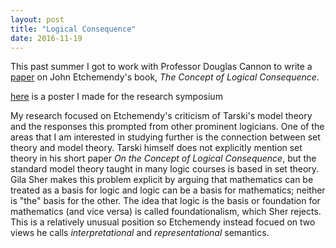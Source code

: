 ```yaml
---
layout: post
title: "Logical Consequence"
date: 2016-11-19
---
```


This past summer I got to work with Professor Douglas Cannon to write a [paper](http://soundideas.pugetsound.edu/summer_research/276) on John Etchemendy's book, *The Concept of Logical Consequence*.

[here](/../../../../data/logic_poster.pdf) is a poster I made for the research symposium


My research focused on Etchemendy's criticism of Tarski's model theory and the responses this prompted from other prominent logicians. One of the areas that I am interested in studying further is the connection between set theory and model theory. Tarski himself does not explicitly mention set theory in his short paper *On the Concept of Logical Consequence*, but the standard model theory taught in many logic courses is based in set theory. Gila Sher makes this problem explicit by arguing that mathematics can be treated as a basis for logic and logic can be a basis for mathematics; neither is "the" basis for the other. The idea that logic is the basis or foundation for mathematics (and vice versa) is called foundationalism, which Sher rejects. This is a relatively unusual position so Etchemendy instead focued on two views he calls *interpretational* and *representational* semantics.
